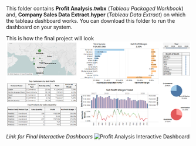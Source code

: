 This folder contains **Profit Analysis.twbx** (_Tableau Packaged Workbook_) and, **Company Sales Data Extract.hyper** (_Tableau Data Extract_) on which the tableau dashboard works. You can download this folder to run the dashboard on your system.

This is how the final project will look
![Profit Analysis Interactive Dashboard](https://github.com/hamzaziizzz/Profit-Analysis-Interactive-Dashboard/blob/main/images/Profit%20Analysis.png)

_Link for Final Interactive Dashboars_
![Profit Analysis Interactive Dashboard](https://public.tableau.com/app/profile/hamza.aziz/viz/ProfitAnalysis_16579584274590/ProfitAnalysis)
